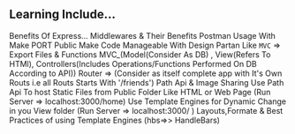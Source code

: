 ## Learning Include...
Benefits Of Express...
Middlewares & Their Benefits
Postman Usage With Make PORT Public
Make Code Manageable With Design Partan Like `MVC` => Export Files & Functions 
MVC_(Model(Consider As DB) , View(Refers To HTMl), Controllers(Includes Operations/Functions Performed On DB According to API))
Router => (Consider as itself complete app with It's Own Routs i.e all Routs Starts With '/friends')
Path Api & Image Sharing
Use Path Api To host Static Files from Public Folder Like HTML or Web Page (Run Server => localhost:3000/home)
Use Template Engines for Dynamic Change in you View folder  (Run Server => localhost:3000/ )
Layouts,Formate & Best Practices of using Template Engines (hbs=>> HandleBars)